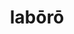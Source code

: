 ---
title: labōrō
meaning: to work
ch: three
pos: verb
inf: labōrāre
secondppstem: labōr
infend: āre
thirdpp: labōrāvī
fourthpp: labōrātus
conjugation: first
derivative: elaborate
sixms: L
six: y
---